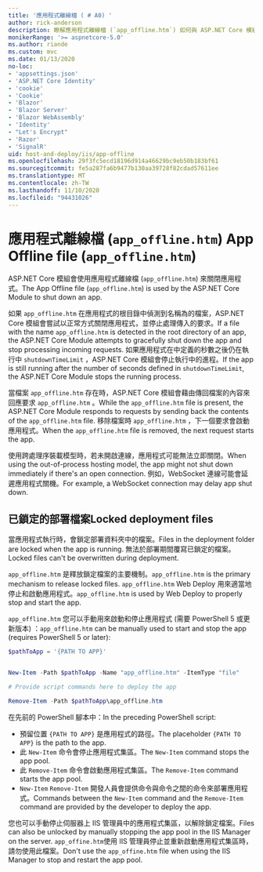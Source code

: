 ```yaml
---
title: '應用程式離線檔 ( # A0) '
author: rick-anderson
description: 瞭解應用程式離線檔 (`app_offline.htm`) 如何與 ASP.NET Core 模組搭配運作。
monikerRange: '>= aspnetcore-5.0'
ms.author: riande
ms.custom: mvc
ms.date: 01/13/2020
no-loc:
- 'appsettings.json'
- 'ASP.NET Core Identity'
- 'cookie'
- 'Cookie'
- 'Blazor'
- 'Blazor Server'
- 'Blazor WebAssembly'
- 'Identity'
- "Let's Encrypt"
- 'Razor'
- 'SignalR'
uid: host-and-deploy/iis/app-offline
ms.openlocfilehash: 29f3fc5ecd18196d914a46629bc9eb50b183bf61
ms.sourcegitcommit: fe5a287fa6b9477b130aa39728f82cdad57611ee
ms.translationtype: MT
ms.contentlocale: zh-TW
ms.lasthandoff: 11/10/2020
ms.locfileid: "94431026"
---
```

# <a name="app-offline-file-app_offlinehtm"></a><span data-ttu-id="ea83a-103">應用程式離線檔 (`app_offline.htm`) </span><span class="sxs-lookup"><span data-stu-id="ea83a-103">App Offline file (`app_offline.htm`)</span></span>

<span data-ttu-id="ea83a-104">ASP.NET Core 模組會使用應用程式離線檔 (`app_offline.htm`) 來關閉應用程式。</span><span class="sxs-lookup"><span data-stu-id="ea83a-104">The App Offline file (`app_offline.htm`) is used by the ASP.NET Core Module to shut down an app.</span></span>

<span data-ttu-id="ea83a-105">如果 `app_offline.htm` 在應用程式的根目錄中偵測到名稱為的檔案，ASP.NET Core 模組會嘗試以正常方式關閉應用程式，並停止處理傳入的要求。</span><span class="sxs-lookup"><span data-stu-id="ea83a-105">If a file with the name `app_offline.htm` is detected in the root directory of an app, the ASP.NET Core Module attempts to gracefully shut down the app and stop processing incoming requests.</span></span> <span data-ttu-id="ea83a-106">如果應用程式在中定義的秒數之後仍在執行中 `shutdownTimeLimit` ，ASP.NET Core 模組會停止執行中的進程。</span><span class="sxs-lookup"><span data-stu-id="ea83a-106">If the app is still running after the number of seconds defined in `shutdownTimeLimit`, the ASP.NET Core Module stops the running process.</span></span>

<span data-ttu-id="ea83a-107">當檔案 `app_offline.htm` 存在時，ASP.NET Core 模組會藉由傳回檔案的內容來回應要求 `app_offline.htm` 。</span><span class="sxs-lookup"><span data-stu-id="ea83a-107">While the `app_offline.htm` file is present, the ASP.NET Core Module responds to requests by sending back the contents of the `app_offline.htm` file.</span></span> <span data-ttu-id="ea83a-108">移除檔案時 `app_offline.htm` ，下一個要求會啟動應用程式。</span><span class="sxs-lookup"><span data-stu-id="ea83a-108">When the `app_offline.htm` file is removed, the next request starts the app.</span></span>

<span data-ttu-id="ea83a-109">使用跨處理序裝載模型時，若未開啟連線，應用程式可能無法立即關閉。</span><span class="sxs-lookup"><span data-stu-id="ea83a-109">When using the out-of-process hosting model, the app might not shut down immediately if there's an open connection.</span></span> <span data-ttu-id="ea83a-110">例如，WebSocket 連線可能會延遲應用程式關機。</span><span class="sxs-lookup"><span data-stu-id="ea83a-110">For example, a WebSocket connection may delay app shut down.</span></span>

## <a name="locked-deployment-files"></a><span data-ttu-id="ea83a-111">已鎖定的部署檔案</span><span class="sxs-lookup"><span data-stu-id="ea83a-111">Locked deployment files</span></span>

<span data-ttu-id="ea83a-112">當應用程式執行時，會鎖定部署資料夾中的檔案。</span><span class="sxs-lookup"><span data-stu-id="ea83a-112">Files in the deployment folder are locked when the app is running.</span></span> <span data-ttu-id="ea83a-113">無法於部署期間覆寫已鎖定的檔案。</span><span class="sxs-lookup"><span data-stu-id="ea83a-113">Locked files can't be overwritten during deployment.</span></span>

<span data-ttu-id="ea83a-114">`app_offline.htm` 是釋放鎖定檔案的主要機制。</span><span class="sxs-lookup"><span data-stu-id="ea83a-114">`app_offline.htm` is the primary mechanism to release locked files.</span></span> <span data-ttu-id="ea83a-115">`app_offline.htm` Web Deploy 用來適當地停止和啟動應用程式。</span><span class="sxs-lookup"><span data-stu-id="ea83a-115">`app_offline.htm` is used by Web Deploy to properly stop and start the app.</span></span>

<span data-ttu-id="ea83a-116">`app_offline.htm` 您可以手動用來啟動和停止應用程式 (需要 PowerShell 5 或更新版本) ：</span><span class="sxs-lookup"><span data-stu-id="ea83a-116">`app_offline.htm` can be manually used to start and stop the app (requires PowerShell 5 or later):</span></span>

```powershell
$pathToApp = '{PATH TO APP}'


New-Item -Path $pathToApp -Name "app_offline.htm" -ItemType "file"

# Provide script commands here to deploy the app

Remove-Item -Path $pathToApp\app_offline.htm
```

<span data-ttu-id="ea83a-117">在先前的 PowerShell 腳本中：</span><span class="sxs-lookup"><span data-stu-id="ea83a-117">In the preceding PowerShell script:</span></span>

* <span data-ttu-id="ea83a-118">預留位置 `{PATH TO APP}` 是應用程式的路徑。</span><span class="sxs-lookup"><span data-stu-id="ea83a-118">The placeholder `{PATH TO APP}` is the path to the app.</span></span>
* <span data-ttu-id="ea83a-119">此 `New-Item` 命令會停止應用程式集區。</span><span class="sxs-lookup"><span data-stu-id="ea83a-119">The `New-Item` command stops the app pool.</span></span>
* <span data-ttu-id="ea83a-120">此 `Remove-Item` 命令會啟動應用程式集區。</span><span class="sxs-lookup"><span data-stu-id="ea83a-120">The `Remove-Item` command starts the app pool.</span></span>
* <span data-ttu-id="ea83a-121">`New-Item` `Remove-Item` 開發人員會提供命令與命令之間的命令來部署應用程式。</span><span class="sxs-lookup"><span data-stu-id="ea83a-121">Commands between the `New-Item` command and the `Remove-Item` command are provided by the developer to deploy the app.</span></span>

<span data-ttu-id="ea83a-122">您也可以手動停止伺服器上 IIS 管理員中的應用程式集區，以解除鎖定檔案。</span><span class="sxs-lookup"><span data-stu-id="ea83a-122">Files can also be unlocked by manually stopping the app pool in the IIS Manager on the server.</span></span> <span data-ttu-id="ea83a-123">`app_offine.htm`使用 IIS 管理員停止並重新啟動應用程式集區時，請勿使用此檔案。</span><span class="sxs-lookup"><span data-stu-id="ea83a-123">Don't use the `app_offine.htm` file when using the IIS Manager to stop and restart the app pool.</span></span>
